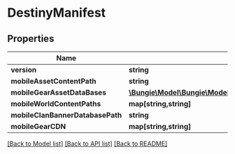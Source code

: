 # DestinyManifest

## Properties
Name | Type | Description | Notes
------------ | ------------- | ------------- | -------------
**version** | **string** |  | [optional] 
**mobileAssetContentPath** | **string** |  | [optional] 
**mobileGearAssetDataBases** | [**\Bungie\Model\\Bungie\Model\Destiny\Config\GearAssetDataBaseDefinition[]**](GearAssetDataBaseDefinition.md) |  | [optional] 
**mobileWorldContentPaths** | **map[string,string]** |  | [optional] 
**mobileClanBannerDatabasePath** | **string** |  | [optional] 
**mobileGearCDN** | **map[string,string]** |  | [optional] 

[[Back to Model list]](../README.md#documentation-for-models) [[Back to API list]](../README.md#documentation-for-api-endpoints) [[Back to README]](../README.md)


